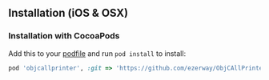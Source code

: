 Installation (iOS & OSX)
------------------------

### Installation with CocoaPods
Add this to your [podfile](https://guides.cocoapods.org/using/getting-started.html) and run `pod install` to install:

```ruby
pod 'objcallprinter', :git => 'https://github.com/ezerway/ObjCAllPrinter.git'
```

